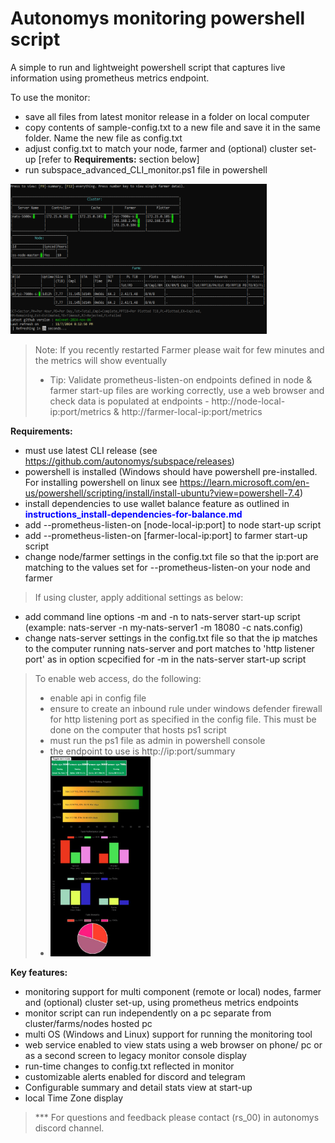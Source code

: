# Autonomys monitoring powershell script
A simple to run and lightweight powershell script that captures live information using prometheus metrics endpoint.

To use the monitor:
- save all files from latest monitor release in a folder on local computer
- copy contents of sample-config.txt to a new file and save it in the same folder. Name the new file as config.txt
- adjust config.txt to match your node, farmer and (optional) cluster set-up [refer to **Requirements:** section below] 
- run subspace_advanced_CLI_monitor.ps1 file in powershell

<img src="https://github.com/irbujam/images/blob/main/summary.PNG" width="410" height="240" />
    
> Note: If you recently restarted Farmer please wait for few minutes and the metrics will show eventually
> - Tip: Validate prometheus-listen-on endpoints defined in node & farmer start-up files are working correctly, use a web browser and check data is populated at endpoints - http://node-local-ip:port/metrics & http://farmer-local-ip:port/metrics

**Requirements:**
- must use latest CLI release (see https://github.com/autonomys/subspace/releases)
- powershell is installed (Windows should have powershell pre-installed. For installing powershell on linux see https://learn.microsoft.com/en-us/powershell/scripting/install/install-ubuntu?view=powershell-7.4)
- install dependencies to use wallet balance feature as outlined in <b><font color=blue>instructions_install-dependencies-for-balance.md</font></b>
- add --prometheus-listen-on [node-local-ip:port] to node start-up script
- add --prometheus-listen-on [farmer-local-ip:port] to farmer start-up script
- change node/farmer settings in the config.txt file so that the ip:port are matching to the values set for --prometheus-listen-on your node and farmer
  
> If using cluster, apply additional settings as below:
- add command line options -m <http listener port> and -n <server name> to nats-server start-up script (example: nats-server -n my-nats-server1 -m 18080 -c nats.config)
- change nats-server settings in the config.txt file so that the ip matches to the computer running nats-server and port matches to 'http listener port' as in option scpecified for -m in the nats-server start-up script 

> To enable web access, do the following:
> - enable api in config file
> - ensure to create an inbound rule under windows defender firewall for http listening port as specified in the config file. This must be done on the computer that hosts ps1 script
> - must run the ps1 file as admin in powershell console
> - the endpoint to use is http://ip:port/summary
> - <img src="https://github.com/irbujam/images/blob/main/web.JPG" width="160" height="320" />


**Key features:**
  - monitoring support for multi component (remote or local) nodes, farmer and (optional) cluster set-up, using prometheus metrics endpoints
  - monitor script can run independently on a pc separate from cluster/farms/nodes hosted pc 
  - multi OS (Windows and Linux) support for running the monitoring tool
  - web service enabled to view stats using a web browser on phone/ pc or as a second screen to legacy monitor console display
  - run-time changes to config.txt reflected in monitor
  - customizable alerts enabled for discord and telegram 
  - Configurable summary and detail stats view at start-up
  - local Time Zone display
  
>*** For questions and feedback please contact (rs_00) in autonomys discord channel.

